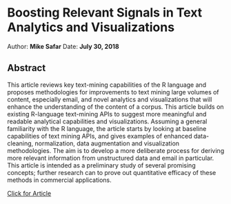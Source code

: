 # Boosting Relevant Signals in Text Analytics and Visualizations

Author: **Mike Safar**
Date: **July 30, 2018**

## Abstract

This article reviews key text-mining capabilities of the R language and proposes methodologies for improvements to text mining large volumes of content, especially email, and novel analytics and visualizations that will enhance the understanding of the content of a corpus. This article builds on existing R-language text-mining APIs to suggest more meaningful and readable analytical capabilities and visualizations. Assuming a general familiarity with the R language, the article starts by looking at baseline capabilities of text mining APIs, and gives examples of enhanced data-cleaning, normalization, data augmentation and visualization methodologies. The aim is to develop a more deliberate process for deriving more relevant information from unstructured data and email in particular. This article is intended as a preliminary study of several promising concepts; further research can to prove out quantitative efficacy of these methods in commercial applications.

[Click for Article](http://www.safar.zone/signal-boost)
